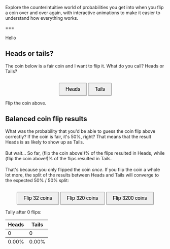 Explore the counterintuitive world of probabilities you get into when you flip a coin over and over again, with interactive animations to make it easier to understand how everything works.

===

<script src="https://cdn.jsdelivr.net/npm/three@0.160.0/build/three.min.js"></script>

<style>
    canvas {
        display: block;
        margin: auto;
    }

    button {
        margin-top: 10px;
        padding: 0.6em 1.2em;
        font-size: 1rem;
        cursor: pointer;
    }

    .heads::after,
    .tails::after {
        content: "";
        display: inline-block;
        width: 1.2em;
        height: 1.5em;
        background-size: contain;
        background-repeat: no-repeat;
        margin-left: 0.25em;
        vertical-align: middle;
    }
    .heads::before {
        content: "Heads";
    }
    .heads::after {
        background-image: url('/blog/_test/heads.svg');
    }
    .tails::before {
        content: "Tails";
    }
    .tails::after {
        background-image: url('/blog/_test/tails.svg');
    }
</style>

<span class="icon-after">Hello</span>

<script>
    class CoinArea {
        constructor(width, height, angle = 45, z = 10) {
            this.scene = new THREE.Scene();
            this.camera = new THREE.PerspectiveCamera(angle, width / height, 0.1, 1000);
            this.camera.position.z = z;

            this.renderer = new THREE.WebGLRenderer({ antialias: true, alpha: true });
            this.renderer.setSize(width, height);

            this.ambient = new THREE.AmbientLight(0xffffff, 2);
            this.scene.add(this.ambient);

            this.coins = [];

            this.isAnimating = false;
            this.flipResults = null;
            this.animationStart = null;
            this.callback = null;
        }

        addToContainer(container) {
            container.appendChild(this.renderer.domElement);
        }

        addCoin(coin) {
            this.coins.push(coin);
            this.scene.add(coin.coin);
        }

        flipCoins(duration = 1000, callback = (results) => {}) {
            if (this.isAnimating) return;
            this.callback = callback;
            this.duration = duration;

            this.isAnimating = true;
            this.animationStart = performance.now();
            // Collect the results immediately but start animating afterwards.
            this.flipResults = this.coins.map((coin) => coin.flip());
            requestAnimationFrame((time) => {
                this.animateFlips(time);
            });
        }

        animateFlips(time) {
            if (!this.isAnimating) return;

            const progress = Math.min((time - this.animationStart) / this.duration, 1);
            this.coins.forEach((coin) => coin.animateFlip(progress));

            this.renderScene();

            if (progress < 1) requestAnimationFrame((time) => {
                this.animateFlips(time);
            });
            else this.animationCallback();
        }

        animationCallback() { // Called when the flip animation is done.
            if (this.callback) this.callback(this.flipResults);
            this.isAnimating = false;
            this.flipResults = null;
            this.animationStart = null;
            this.callback = null;
        }

        renderScene() {
            this.renderer.render(this.scene, this.camera);
        }
    }

    class Coin {
        constructor(x = 0, y = 0, radius = 2) {
            this.radius = radius;
            this.thickness = 0.3;
            this.segments = 64;

            this.geometry = new THREE.CylinderGeometry(this.radius, this.radius, this.thickness, this.segments, 1, false);
            this.coin = new THREE.Mesh(this.geometry, coinMaterials);
            this.coin.rotation.x = Math.PI / 2;
            this.coin.position.x = x;
            this.coin.position.y = y;

            this.targetRotations = [0, 0, 0];
        }

        flip() {
            const isHeads = Math.random() < 0.5;
            this.targetRotations = [
                Math.PI / 2 + 2 * Math.PI * Math.floor(2 * Math.random()),  // x
                2 * Math.PI * Math.floor(2 * Math.random()),  // y
                (isHeads ? 0 : Math.PI) + 2 * Math.PI * Math.floor(2 + Math.random() * 4),  // z
            ];
            return isHeads;
        }

        animateFlip(progress) {  // Animate a flip based on the target rotations and current progress.
            const easedProgress = 1 - Math.pow(1 - progress, 3);
            //this.coin.rotation.x = easedProgress * this.targetRotations[0];
            //this.coin.rotation.y = easedProgress * this.targetRotations[1];
            this.coin.rotation.z = easedProgress * this.targetRotations[2];
        }
    }

    const loader = new THREE.TextureLoader();
    let headTexture, tailTexture;
    let texturesLoaded = 0;
    let coinMaterials;

    function onTextureLoad() {
        texturesLoaded += 1;
        if (texturesLoaded === 2) {
            createMaterials();
        }
    }

    headTexture = loader.load('/blog/_test/heads.svg', onTextureLoad);
    tailTexture = loader.load('/blog/_test/tails.svg', onTextureLoad);

    [headTexture, tailTexture].forEach(tex => {
        tex.rotation = Math.PI / 2;
        tex.center.set(0.5, 0.5);
        //tex.anisotropy = scene.renderer.capabilities.getMaxAnisotropy();
        tex.minFilter = THREE.LinearFilter;
    });

    let coinArea1;
    let coinArea2;

    function createMaterials() {
        // Textured materials
        const headMaterial = new THREE.MeshStandardMaterial({ map: headTexture });
        const tailMaterial = new THREE.MeshStandardMaterial({ map: tailTexture });

        // Edge material
        const edgeMaterial = new THREE.MeshStandardMaterial({ color: 0x000000 });
        // Material order must match group indices: [top (heads), side, bottom (tails)]
        coinMaterials = [edgeMaterial, headMaterial, tailMaterial];

        setUpScenes();
    }

    function setUpScenes() {
        coinArea1 = new CoinArea(400, 200);
        coinArea1.addToContainer(document.getElementById('container1'));

        coinArea1.addCoin(new Coin(0));
        coinArea1.renderScene();

        coinArea2 = new CoinArea(400, 200, angle=7, z=100);
        coinArea2.addToContainer(document.getElementById('container2'));
        [-8.75, -6.25, -3.75, -1.25, 1.25, 3.75, 6.25, 8.75].forEach((x) => {
            [-3.75, -1.25, 1.25, 3.75].forEach((y) => {
                coinArea2.addCoin(new Coin(x, y, 1));
            })
        })
        coinArea2.renderScene();
    }

    function callback1() {
        document.getElementById("span1").innerHTML = "Oi.";
    }

    function interactive1(guess) {
        // Delete the two guess buttons.
        document.querySelectorAll("#interactive1 > button").forEach((el) => el.remove());
        coinArea1.flipCoins(callback = (result) => {
            result = result[0];
            let result_name = result ? "heads" : "tails";
            let guess_name = guess ? "heads" : "tails";
            let result_span = document.getElementById("span1_1");
            if (result === guess) result_span.innerHTML = `Good guess, you called ${result_name} correctly!`;
            else result_span.innerHTML = `Wooops, you called ${guess_name} but got ${result_name}...`;

            document.getElementById("span1_2").innerHTML = 100 * Number(result);
            document.getElementById("span1_3").innerHTML = 100 * Number(!result);

            // Pre-fill table from the next section.
            document.getElementById("interactive2_tally_heads").innerHTML = Number(result);
            document.getElementById("interactive2_tally_tails").innerHTML = Number(!result);
            document.getElementById("interactive2_per_heads").innerHTML = `${(100 * Number(result)).toFixed(2)}%`;
            document.getElementById("interactive2_per_tails").innerHTML = `${(100 * Number(!result)).toFixed(2)}%`;
            document.getElementById("interactive2_caption").innerHTML = `Tally after 1 flip:`;
        });
    }

    function interactive2(turns) {
        const _duration = Math.round(1000 / turns);
        let flips_left = turns;

        function triggerFlip() {
            if (flips_left <= 0) return;

            flips_left--;
            coinArea2.flipCoins(duration = _duration, callback = (results) => {
                const heads_tally_el = document.getElementById("interactive2_tally_heads");
                let heads_tally = parseInt(heads_tally_el.innerHTML) || 0;
                heads_tally = results.reduce(
                    (acc, result) => acc + result,
                    heads_tally
                )
                heads_tally_el.innerHTML = heads_tally;
                const tails_tally_el = document.getElementById("interactive2_tally_tails");
                let tails_tally = parseInt(tails_tally_el.innerHTML) || 0;
                tails_tally = results.reduce(
                    (acc, result) => acc + !result,
                    tails_tally
                )
                tails_tally_el.innerHTML = tails_tally;

                const total_flips = tails_tally + heads_tally;
                document.getElementById("interactive2_per_heads").innerHTML = `${(100 * heads_tally / total_flips).toFixed(2)}%`;
                document.getElementById("interactive2_per_tails").innerHTML = `${(100 * tails_tally / total_flips).toFixed(2)}%`;
                document.getElementById("interactive2_caption").innerHTML = `Tally after ${total_flips} flips:`;

                window.requestAnimationFrame(triggerFlip);
            });
        }
        triggerFlip();

    }
</script>


## Heads or tails?

The coin below is a fair coin and I want to flip it.
What do you call?
<span class="heads" /> or <span class="tails" />?


<div id="interactive1" style="text-align:center">
<div id="container1"></div>
<button class="btn" onclick="interactive1(true)">Heads</button>
<button class="btn" onclick="interactive1(false)">Tails</button>
</div>

<span id="span1_1">Flip the coin above.</span>


## Balanced coin flip results

What was the probability that you'd be able to guess the coin flip above correctly?
If the coin is fair, it's 50%, right?
That means that the result <span class="heads" /> is as likely to show up as <span class="tails" />.

But wait...
So far, <span id="span1_2">(flip the coin above!)</span>% of the flips resulted in <span class="heads" />, while <span id="span1_3">(flip the coin above!)</span>% of the flips resulted in <span class="tails" />.

That's because you only flipped the coin _once_.
If you flip the coin a whole lot more, the split of the results between <span class="heads" /> and <span class="tails" /> will converge to the expected 50% / 50% split:


<div id="interactive2" style="text-align:center">
<div id="container2"></div>
<button class="btn" onclick="interactive2(1)">Flip 32 coins</button>
<button class="btn" onclick="interactive2(10)">Flip 320 coins</button>
<button class="btn" onclick="interactive2(100)">Flip 3200 coins</button>
</div>

<span id="interactive2_caption">Tally after 0 flips:</span>

<table id="interactive2_tally">
    <thead><tr>
        <th>Heads</th>
        <th>Tails</th>
    </tr></thead>
    <tbody><tr>
        <td id="interactive2_tally_heads">0</td>
        <td id="interactive2_tally_tails">0</td>
    </tr></tbody>
    <tfoot><tr>
        <td id="interactive2_per_heads">0.00%</td>
        <td id="interactive2_per_tails">0.00%</td>
    </tr></tfoot>
</table>
